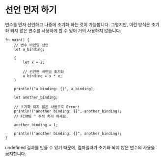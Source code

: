 # 선언 먼저 하기

변수를 먼저 선언하고 나중에 초기화 하는 것이 가능합니다. 그렇지만, 이런 방식은 초기화 되지 않은 변수를 사용하게 할 수 있어 거의 사용하지 않습니다.

```rust,editable,ignore,mdbook-runnable
fn main() {
    // 변수 바인딩 선언
    let a_binding;

    {
        let x = 2;

        // 선언한 바인딩 초기화 
        a_binding = x * x;
    }

    println!("a binding: {}", a_binding);

    let another_binding;

    // 초기화 되지 않은 사용으로 Error!
    println!("another binding: {}", another_binding);
    // FIXME ^ 주석 처리 하세요.

    another_binding = 1;

    println!("another binding: {}", another_binding);
}
```

undefined 결과를 만들 수 있기 때문에, 컴파일러가 초기화 되지 않은 변수의 사용을 금지합니다.

